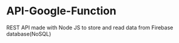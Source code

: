 # API-Google-Function
REST API made with Node JS to store and read data from Firebase database(NoSQL)
